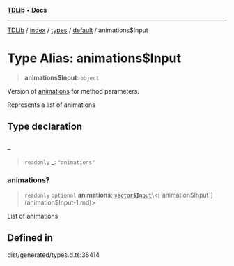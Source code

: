 [**TDLib**](../../../../../../README.md) • **Docs**

***

[TDLib](../../../../../../modules.md) / [index](../../../../../README.md) / [types](../../../README.md) / [default](../README.md) / animations$Input

# Type Alias: animations$Input

> **animations$Input**: `object`

Version of [animations](animations-1.md) for method parameters.

Represents a list of animations

## Type declaration

### \_

> `readonly` **\_**: `"animations"`

### animations?

> `readonly` `optional` **animations**: [`vector$Input`](vector$Input.md)\<[`animation$Input`](animation$Input-1.md)\>

List of animations

## Defined in

dist/generated/types.d.ts:36414
